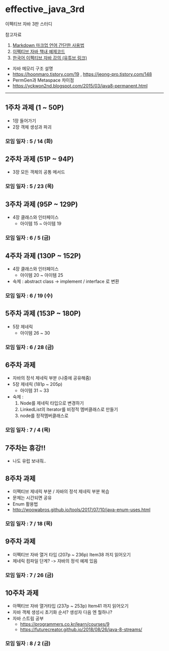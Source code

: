 # effective_java_3rd

이펙티브 자바 3판 스터디

참고자료
1. [Markdown 마크업 언어 간단한 사용법](https://github.com/sejong-interface/Interface_Manual/wiki/Git-%EC%8B%9C%EC%9E%91%ED%95%98%EA%B8%B0%233-README.md-%ED%8C%8C%EC%9D%BC-%EC%9E%91%EC%84%B1%ED%95%98%EA%B8%B0!)
1. [이펙티브 자바 책내 예제코드](https://git.io/fAm6s)
1. [한국어 이펙티브 자바 강의 (유튜브 링크)](https://www.youtube.com/watch?v=X7RXP6EI-5E)
* 자바 메모리 구조 설명
* https://hoonmaro.tistory.com/19 , https://jeong-pro.tistory.com/148
* PermGen과 Metaspace 차이점
* https://yckwon2nd.blogspot.com/2015/03/java8-permanent.html
--------------------------

## 1주차 과제 (1 ~ 50P)
 * 1장 들어가기 
 * 2장 객체 생성과 파괴 
### 모임 일자 : 5 / 14 (화)

## 2주차 과제 (51P ~ 94P)
 * 3장 모든 객체의 공통 메서드
### 모임 일자 : 5 / 23 (목)

## 3주차 과제 (95P ~ 129P)
  * 4장 클래스와 인터페이스
    * 아이템 15 ~ 아이템 19
### 모임 일자 : 6 / 5 (금)

## 4주차 과제 (130P ~ 152P)
  * 4장 클래스와 인터페이스
    * 아이템 20 ~ 아이템 25
  * 숙제 : abstract class -> implement / interface 로 변환
### 모임 일자 : 6 / 19 (수)

## 5주차 과제 (153P ~ 180P)
  * 5장 제네릭
    * 아이템 26 ~ 30
### 모임 일자 : 6 / 28 (금)

## 6주차 과제
  * 자바의 정석 제네릭 부분 (나중에 공유해줌)
  * 5장 제네릭 (181p ~ 205p)
    * 아이템 31 ~ 33
  * 숙제 :
    1. Node를 제네릭 타입으로 변경하기
    2. LinkedList의 Iterator를 비정적 멤버클래스로 만들기
    3. node를 정적멤버클래스로 
### 모임 일자 : 7 / 4 (목)

## 7주차는 휴강!!
  * 나도 유럽 보내줘..
  
## 8주차 과제
  * 이펙티브 제네릭 부분 / 자바의 정석 제네릭 부분 복습
  * 문제는 시간되면 공유 
  * Enum 활용법 
   * http://woowabros.github.io/tools/2017/07/10/java-enum-uses.html
### 모임 일자 : 7 / 18 (목)

## 9주차 과제
  * 이펙티브 자바 열거 타입 (207p ~ 236p) Item38 까지 읽어오기
  * 제네릭 컴파일 단계? -> 자바의 정석 예제 있음
### 모임 일자 : 7 / 26 (금)

## 10주차 과제
  * 아펙티브 자바 열거타입 (237p ~ 253p) Item41 까지 읽어오기
  * 자바 객체 생성시 초기화 순서? 생성자 다음 엔 뭘하나?
  * 자바 스트림 공부
    * https://programmers.co.kr/learn/courses/9   
    * https://futurecreator.github.io/2018/08/26/java-8-streams/
### 모임 일자 : 8 / 2 (금)
